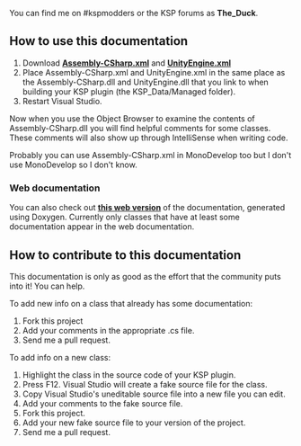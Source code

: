 You can find me on #kspmodders or the KSP forums as **The_Duck**.

How to use this documentation
-----------------------------

1. Download **[Assembly-CSharp.xml](https://raw.githubusercontent.com/Anatid/XML-Documentation-for-the-KSP-API/master/Assembly-CSharp.xml)** and **[UnityEngine.xml](https://raw.githubusercontent.com/Anatid/XML-Documentation-for-the-KSP-API/master/UnityEngine.xml)**
2. Place Assembly-CSharp.xml and UnityEngine.xml in the same place as the Assembly-CSharp.dll and UnityEngine.dll that you link to when building your KSP plugin (the KSP_Data/Managed folder). 
3. Restart Visual Studio.

Now when you use the Object Browser to examine the contents of Assembly-CSharp.dll you will find helpful comments for some classes. These comments will also show up through IntelliSense when writing code.

Probably you can use Assembly-CSharp.xml in MonoDevelop too but I don't use MonoDevelop so I don't know.

### Web documentation

You can also check out **[this web version](http://anatid.github.io/XML-Documentation-for-the-KSP-API/annotated.html)** of the documentation, generated using Doxygen. Currently only classes that have at least some documentation appear in the web documentation.

How to contribute to this documentation
---------------------------------------

This documentation is only as good as the effort that the community puts into it! You can help.

To add new info on a class that already has some documentation: 

1. Fork this project
2. Add your comments in the appropriate .cs file.
3. Send me a pull request.

To add info on a new class: 

1. Highlight the class in the source code of your KSP plugin.
2. Press F12. Visual Studio will create a fake source file for the class. 
3. Copy Visual Studio's uneditable source file into a new file you can edit.
4. Add your comments to the fake source file. 
5. Fork this project.
6. Add your new fake source file to your version of the project. 
7. Send me a pull request.
